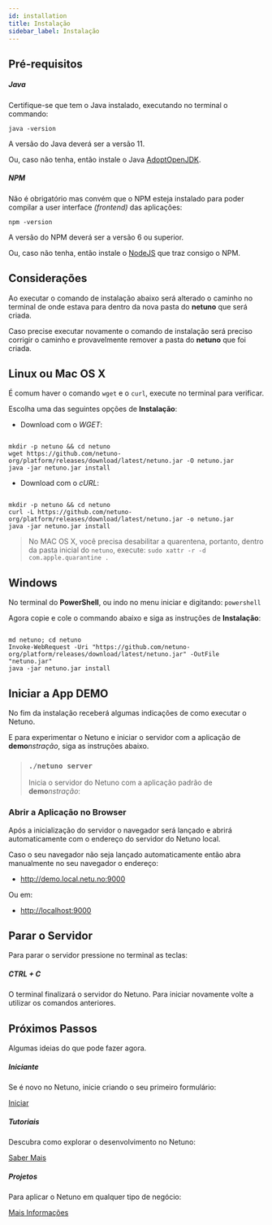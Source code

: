 ```yaml
---
id: installation
title: Instalação
sidebar_label: Instalação
---
```


## Pré-requisitos

##### Java

Certifique-se que tem o Java instalado, executando no terminal o commando:

`java -version`

A versão do Java deverá ser a versão 11.

Ou, caso não tenha, então instale o Java <a href="https://adoptopenjdk.net/" target="_blank">AdoptOpenJDK</a>.

##### NPM

Não é obrigatório mas convém que o NPM esteja instalado para poder compilar a user interface _(frontend)_ das aplicações:

`npm -version`

A versão do NPM deverá ser a versão 6 ou superior.

Ou, caso não tenha, então instale o <a href="https://nodejs.org/" target="_blank">NodeJS</a> que traz consigo o NPM.

## Considerações

Ao executar o comando de instalação abaixo será alterado o caminho no terminal de onde estava para dentro da nova pasta do **netuno** que será criada.

Caso precise executar novamente o comando de instalação será preciso corrigir o caminho e provavelmente remover a pasta do **netuno** que foi criada.

## Linux ou Mac OS X

É comum haver o comando `wget` e o `curl`, execute no terminal para verificar.

Escolha uma das seguintes opções de **Instalação**:

* Download com o *WGET*:

```plaintext

mkdir -p netuno && cd netuno
wget https://github.com/netuno-org/platform/releases/download/latest/netuno.jar -O netuno.jar
java -jar netuno.jar install

```

* Download com o *cURL*:

```plaintext

mkdir -p netuno && cd netuno
curl -L https://github.com/netuno-org/platform/releases/download/latest/netuno.jar -o netuno.jar
java -jar netuno.jar install

```

> No MAC OS X, você precisa desabilitar a quarentena, portanto, dentro da pasta inicial do `netuno`, execute:
> `sudo xattr -r -d com.apple.quarantine .`

## Windows

No terminal do **PowerShell**, ou indo no menu iniciar e digitando: `powershell`

Agora copie e cole o commando abaixo e siga as instruções de **Instalação**:

```plaintext

md netuno; cd netuno
Invoke-WebRequest -Uri "https://github.com/netuno-org/platform/releases/download/latest/netuno.jar" -OutFile "netuno.jar"
java -jar netuno.jar install

```

## Iniciar a App DEMO

No fim da instalação receberá algumas indicações de como executar o Netuno.

E para experimentar o Netuno e iniciar o servidor com a aplicação de **demo**_nstração_, siga as instruções abaixo.


> ### `./netuno server`
>
> Inicia o servidor do Netuno com a aplicação padrão de **demo**_nstração_:

### Abrir a Aplicação no Browser

Após a inicialização do servidor o navegador será lançado e abrirá automaticamente com o endereço do servidor do Netuno local.

Caso o seu navegador não seja lançado automaticamente então abra manualmente no seu navegador o endereço:

* <a href="http://demo.local.netu.no:9000" target="_blank">http://demo.local.netu.no:9000</a>

Ou em:

* <a href="http://localhost:9000" target="_blank">http://localhost:9000</a>

## Parar o Servidor

Para parar o servidor pressione no terminal as teclas:

##### CTRL + C

O terminal finalizará o servidor do Netuno. Para iniciar novamente volte a utilizar os comandos anteriores.

## Próximos Passos

Algumas ideias do que pode fazer agora.

##### Iniciante

Se é novo no Netuno, inicie criando o seu primeiro formulário:

<a class="button" href="/docs/pt-PT/academy/start/demonstration/form/">Iniciar</a>

##### Tutoriais

Descubra como explorar o desenvolvimento no Netuno:

<a class="button" href="/docs/pt-PT/library/tutorials/">Saber Mais</a>

##### Projetos

Para aplicar o Netuno em qualquer tipo de negócio: 

<a class="button" href="/docs/pt-PT/business/introduction/">Mais Informações</a>
